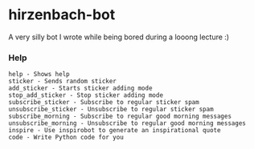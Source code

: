 # hirzenbach-bot

A very silly bot I wrote while being bored during a looong lecture :)

### Help
```
help - Shows help
sticker - Sends random sticker
add_sticker - Starts sticker adding mode
stop_add_sticker - Stop sticker adding mode
subscribe_sticker - Subscribe to regular sticker spam
unsubscribe_sticker - Unsubscribe to regular sticker spam
subscribe_morning - Subscribe to regular good morning messages
unsubscribe_morning - Unsubscribe to regular good morning messages
inspire - Use inspirobot to generate an inspirational quote
code - Write Python code for you
```